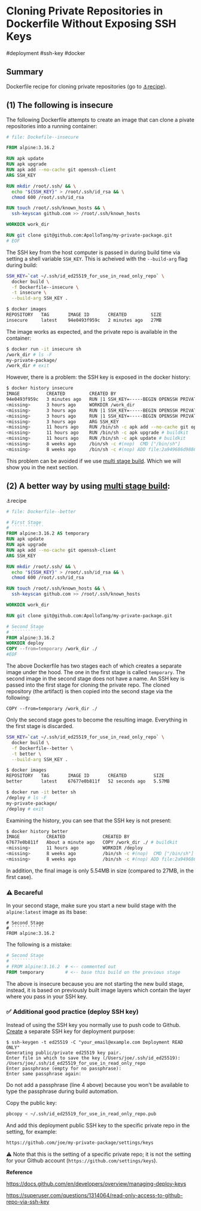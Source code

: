 # Cloning Private Repositories in Dockerfile Without Exposing SSH Keys

\#deployment \#ssh-key \#docker



## Summary

Dockerfile recipe for cloning private repositories (go to  [⚓recipe](#recipe)).



## (1) The following is insecure

The following Dockerfile attempts to create an image that can clone a pivate repositories into a running container:

```dockerfile
# file: Dockefile--insecure

FROM alpine:3.16.2

RUN apk update
RUN apk upgrade
RUN apk add --no-cache git openssh-client
ARG SSH_KEY

RUN mkdir /root/.ssh/ && \
  echo "${SSH_KEY}" > /root/.ssh/id_rsa && \
  chmod 600 /root/.ssh/id_rsa

RUN touch /root/.ssh/known_hosts && \
  ssh-keyscan github.com >> /root/.ssh/known_hosts

WORKDIR work_dir

RUN git clone git@github.com:ApolloTang/my-private-package.git
# EOF
```

The SSH key from the host computer is passed in during build time via setting a shell variable `SSH_KEY`.  This is acheived with the `--build-arg` flag during build:

```sh
SSH_KEY=`cat ~/.ssh/id_ed25519_for_use_in_read_only_repo` \
  docker build \
  -f Dockerfile--insecure \
  -t insecure \
  --build-arg SSH_KEY .
```

```sh
$ docker images
REPOSITORY   TAG       IMAGE ID       CREATED         SIZE
insecure     latest    94e0493f959c   2 minutes ago   27MB
```

The image works as expected, and the private repo is available in the container:

```sh
$ docker run -it insecure sh
/work_dir # ls -F
my-private-package/
/work_dir # exit
```

However, there is a problem: the SSH key is exposed in the docker history:

```sh
$ docker history insecure
IMAGE          CREATED         CREATED BY                                      SIZE      COMMENT
94e0493f959c   3 minutes ago   RUN |1 SSH_KEY=-----BEGIN OPENSSH PRIVATE KE…   23.8kB    buildkit.dockerfile.v0
<missing>      3 hours ago     WORKDIR /work_dir                               0B        buildkit.dockerfile.v0
<missing>      3 hours ago     RUN |1 SSH_KEY=-----BEGIN OPENSSH PRIVATE KE…   656B      buildkit.dockerfile.v0
<missing>      3 hours ago     RUN |1 SSH_KEY=-----BEGIN OPENSSH PRIVATE KE…   419B      buildkit.dockerfile.v0
<missing>      3 hours ago     ARG SSH_KEY                                     0B        buildkit.dockerfile.v0
<missing>      11 hours ago    RUN /bin/sh -c apk add --no-cache git openss…   19MB      buildkit.dockerfile.v0
<missing>      11 hours ago    RUN /bin/sh -c apk upgrade # buildkit           66.6kB    buildkit.dockerfile.v0
<missing>      11 hours ago    RUN /bin/sh -c apk update # buildkit            2.46MB    buildkit.dockerfile.v0
<missing>      8 weeks ago     /bin/sh -c #(nop)  CMD ["/bin/sh"]              0B
<missing>      8 weeks ago     /bin/sh -c #(nop) ADD file:2a949686d9886ac7c…   5.54MB
```

This problem can be avoided if we use [multi stage build](https://docs.docker.com/build/building/multi-stage/). Which we will show you in the next section.



## (2) A better way by using [multi stage build](https://docs.docker.com/build/building/multi-stage/):

<a name="recipe">⚓recipe</a>


```dockerfile
# file: Dockerfile--better

# First Stage
# ````````````
FROM alpine:3.16.2 AS temporary
RUN apk update
RUN apk upgrade
RUN apk add --no-cache git openssh-client
ARG SSH_KEY

RUN mkdir /root/.ssh/ && \
  echo "${SSH_KEY}" > /root/.ssh/id_rsa && \
  chmod 600 /root/.ssh/id_rsa

RUN touch /root/.ssh/known_hosts && \
  ssh-keyscan github.com >> /root/.ssh/known_hosts

WORKDIR work_dir

RUN git clone git@github.com:ApolloTang/my-private-package.git

# Second Stage
# ````````````
FROM alpine:3.16.2
WORKDIR deploy
COPY --from=temporary /work_dir ./
#EOF
```

The above Dockerfile has two stages each of which creates a separate image under the hood. The one in the first stage is called `temporary`. The second image in the second stage does not have a name. An SSH key is passed into the first stage for cloning the private repo.  The cloned repository (the artifact) is then copied into the second stage via the following:

```docker
COPY --from=temporary /work_dir ./
```

Only the second stage goes to become the resulting image. Everything in the first stage is discarded.

```sh
SSH_KEY=`cat ~/.ssh/id_ed25519_for_use_in_read_only_repo` \
  docker build \
  -f Dockerfile--better \
  -t better \
  --build-arg SSH_KEY .
```

```sh
$ docker images
REPOSITORY   TAG       IMAGE ID       CREATED          SIZE
better       latest    67677e0b811f   52 seconds ago   5.57MB
```

```sh
$ docker run -it better sh
/deploy # ls -F
my-private-package/
/deploy # exit
```

Examining the history, you can see that the SSH key is not present:

```sh
$ docker history better
IMAGE          CREATED              CREATED BY                                      SIZE      COMMENT
67677e0b811f   About a minute ago   COPY /work_dir ./ # buildkit                    23.8kB    buildkit.dockerfile.v0
<missing>      11 hours ago         WORKDIR /deploy                                 0B        buildkit.dockerfile.v0
<missing>      8 weeks ago          /bin/sh -c #(nop)  CMD ["/bin/sh"]              0B
<missing>      8 weeks ago          /bin/sh -c #(nop) ADD file:2a949686d9886ac7c…   5.54MB
```

In addition, the final image is only 5.54MB in size (compared to 27MB, in the first case).

### :warning: Becareful

In your second stage, make sure you start a new build stage with the `alpine:latest` image as its base:

```docker
# Second Stage
# ````````````
FROM alpine:3.16.2
```

The following is a mistake:

```dockerfile
# Second Stage
# ````````````
# FROM alpine:3.16.2  # <-- commented out
FROM temporary        # <-- base this build on the previous stage
```

The above is insecure because you are not starting the new build stage, instead, it is based on previously built image layers which contain the layer where you pass in your SSH key.

### :white_check_mark: Additional good practice (deploy SSH key)

Instead of using the SSH key you normally use to push code to Github. [Create](https://docs.github.com/en/authentication/connecting-to-github-with-ssh/generating-a-new-ssh-key-and-adding-it-to-the-ssh-agent#generating-a-new-ssh-key) a separate SSH key for deployment purpose:

```
$ ssh-keygen -t ed25519 -C "your_email@example.com Deployment READ ONLY"
Generating public/private ed25519 key pair.
Enter file in which to save the key (/Users/joe/.ssh/id_ed25519): /Users/joe/.ssh/id_ed25519_for_use_in_read_only_repo
Enter passphrase (empty for no passphrase):
Enter same passphrase again:
```

Do not add a passphrase (line 4 above) because you won't be available to type the passphrase during build automation. 

Copy the public key:

```sh
pbcopy < ~/.ssh/id_ed25519_for_use_in_read_only_repo.pub
```

And add this deployment public SSH key to the specific private repo in the setting, for example:

```txt
https://github.com/joe/my-private-package/settings/keys
```

:warning: Note that this is the setting of a specific private repo; it is not the setting for your Github account (`https://github.com/settings/keys`).

**Reference**

https://docs.github.com/en/developers/overview/managing-deploy-keys

https://superuser.com/questions/1314064/read-only-access-to-github-repo-via-ssh-key

